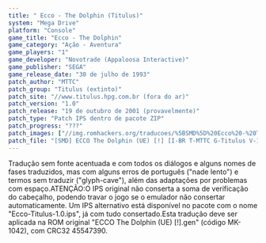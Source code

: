 ```yaml
---
title: " Ecco - The Dolphin (Titulus)"
system: "Mega Drive"
platform: "Console"
game_title: "Ecco - The Dolphin"
game_category: "Ação - Aventura"
game_players: "1"
game_developer: "Novotrade (Appaloosa Interactive)"
game_publisher: "SEGA"
game_release_date: "30 de julho de 1993"
patch_author: "MTTC"
patch_group: "Titulus (extinto)"
patch_site: "//www.titulus.hpg.com.br (fora do ar)"
patch_version: "1.0"
patch_release: "19 de outubro de 2001 (provavelmente)"
patch_type: "Patch IPS dentro de pacote ZIP"
patch_progress: "???"
patch_images: ["//img.romhackers.org/traducoes/%5BSMD%5D%20Ecco%20-%20The%20Dolphin%20-%20Titulus%20-%201.png","//img.romhackers.org/traducoes/%5BSMD%5D%20Ecco%20-%20The%20Dolphin%20-%20Titulus%20-%202.png","//img.romhackers.org/traducoes/%5BSMD%5D%20Ecco%20-%20The%20Dolphin%20-%20Titulus%20-%203.png"]
patch_file: "[SMD] ECCO The Dolphin (UE) [!] [I-BR T-MTTC G-Titulus V-1.0 A-2001].zip"
---
```

Tradução sem fonte acentuada e com todos os diálogos e alguns nomes de fases traduzidos, mas com alguns erros de português ("nade lento") e termos sem traduzir ("glyph-cave"), além das adaptações por problemas com espaço.ATENÇÃO:O IPS original não conserta a soma de verificação do cabeçalho, podendo travar o jogo se o emulador não consertar automaticamente. Um IPS alternativo está disponível no pacote com o nome "Ecco-Titulus-1.0.ips", já com tudo consertado.Esta tradução deve ser aplicada na ROM original "ECCO The Dolphin (UE) [!].gen" (código MK-1042), com CRC32 45547390.